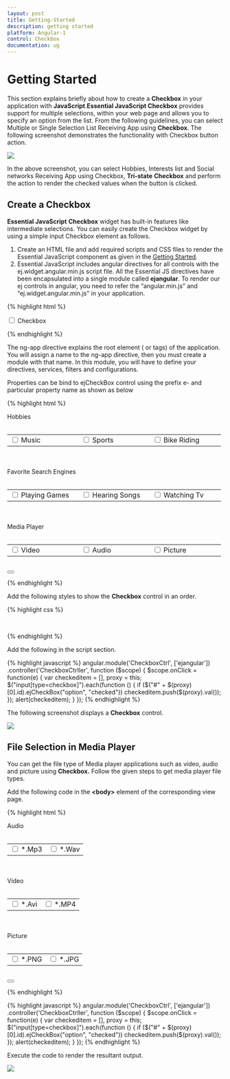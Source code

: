 ```yaml
---
layout: post
title: Getting-Started
description: getting started
platform: Angular-1
control: Checkbox
documentation: ug
---
```


# Getting Started

This section explains briefly about how to create a **Checkbox** in your application with **JavaScript**.**Essential JavaScript Checkbox** provides support for multiple selections, within your web page and allows you to specify an option from the list. From the following guidelines, you can select Multiple or Single Selection List Receiving App using **Checkbox**. The following screenshot demonstrates the functionality with Checkbox button action.

![](/js/Checkbox/Getting-Started_images/Getting-Started_img1.png) 

In the above screenshot, you can select Hobbies, Interests list and Social networks Receiving App using Checkbox, **Tri-state** **Checkbox** and perform the action to render the checked values when the button is clicked.

## Create a Checkbox 

**Essential JavaScript** **Checkbox** widget has built-in features like intermediate selections. You can easily create the Checkbox widget by using a simple input Checkbox element as follows.

1. Create an HTML file and add required scripts and CSS files to render the Essential JavaScript component as given in the [Getting Started](https://help.syncfusion.com/js/control-initialization).
2. Essential JavaScript includes angular directives for all controls with the ej.widget.angular.min.js script file. All the Essential JS directives have been encapsulated into a single module called **ejangular**. To render our ej controls in angular, you need to refer the “angular.min.js” and “ej.widget.angular.min.js” in your application.

{% highlight html %}

<!DOCTYPE html>
<html xmlns="http://www.w3.org/1999/xhtml" ng-app="CheckboxCtrl">
   <head>
      <meta name="viewport" content="width=device-width, initial-scale=1.0" charset="utf-8"  />
      <title>Getting Started Essential JS</title>
      <!-- Style sheet for default theme (flat azure) -->
      <lin khref="http://cdn.syncfusion.com/{{ site.releaseversion }}/js/web/flat-azure/ej.web.all.min.css"rel="stylesheet"/>
      <!--Scripts-->
      <script src="http://cdn.syncfusion.com/js/assets/external/jquery-1.10.2.min.js"></script>
      <script src="http://cdn.syncfusion.com/{{ site.releaseversion }}/js/web/ej.web.all.min.js"></script>
      <!--Add custom scripts here -->
   </head>
   <body ng-controller="CheckboxCtrller">
      <!-- Add checkbox element here -->
      <input type="checkbox" ej-checkbox id="check1" e-value="checkbox1" />
      <label for="check1">Checkbox</label>
   </body>
</html>

{% endhighlight %}

The ng-app directive explains the root element (<html> or <body> tags) of the application. You will assign a name to the ng-app directive, then you must create a module with that name. In this module, you will have to define your directives, services, filters and configurations.

Properties can be bind to ejCheckBox control using the prefix e- and particular property name as shown as below


{% highlight html %}

<div class="frame">
    Hobbies <br /><br />
    <table>
        <tr>
            <td class="chkrad">
                <input type="checkbox" ej-checkbox id="check1" e-value="Music" e-checked="true" />
                <label for="check1">Music</label>
            </td>
            <td class="chkrad">
                <input type="checkbox" ej-checkbox id="Checkbox3" e-value="Sports" />
                <label for="Checkbox3">Sports</label>
            </td>
            <td class="chkrad">
                <input type="checkbox" ej-checkbox id="Checkbox4" e-value="Bike riding" />
                <label for="Checkbox4" class="clslab">Bike Riding</label>
            </td>
        </tr>
    </table><br /><br />
    Favorite Search Engines<br /><br />
    <table>
        <tr>
            <td class="chkrad">
                <input type="checkbox" ej-checkbox id="Checkbox1" e-value="playing Games" e-size="medium" e-checked="true" />
                <label for="Checkbox1">Playing Games</label>
            </td>
            <td class="chkrad">
                <input type="checkbox" ej-checkbox id="Checkbox5" e-value="Hearing Songs" e-size="medium" />
                <label for="Checkbox5">Hearing Songs</label>
            </td>
            <td class="chkrad">
                <input type="checkbox" ej-checkbox id="Checkbox6" e-value="Watching tv" e-size="medium" />
                <label for="Checkbox6">Watching Tv</label>
            </td>
        </tr>
    </table><br /><br />
    Media Player<br /><br />
    <table>
        <tr>
            <td class="chkrad">
                <input type="checkbox" ej-checkbox id="Checkbox2" e-value="Video" e-size="medium" e-enabletristate="true" e-checkstate="indeterminate" />
                <label for="Checkbox2">Video</label>
            </td>
            <td class="chkrad">
                <input type="checkbox" ej-checkbox id="Checkbox7" e-value="Audio" e-size="medium" e-enabletristate="true" e-checkstate="indeterminate" />
                <label for="Checkbox7">Audio</label>
            </td>
            <td class="chkrad">
                <input type="checkbox" ej-checkbox id="Checkbox8" e-value="Picture" e-size="medium" e-enabletristate="true" />
                <label for="Checkbox8">Picture</label>
            </td>
        </tr>
    </table>
   <br />
   <div>
        <button id="button11" ej-button e-showroundedcorner="true" e-width="60px" e-size="normal" e-text="SUBMIT" e-click="onClick"></button>
   </div>
</div>


{% endhighlight %}

Add the following styles to show the **Checkbox** control in an order.

{% highlight css %}

 <style>

  .frame
    {
        width: 80%;
    }
    .chkrad 
    {
        width: 150px;
    }

</style>


{% endhighlight %}



Add the following in the script section.

{% highlight javascript %}
        angular.module('CheckboxCtrl', ['ejangular'])
           .controller('CheckboxCtrller', function ($scope) {
              $scope.onClick = function(e) {
                    var checkeditem = [], proxy = this;               
                    $("input[type=checkbox]").each(function () {
                        if ($("#" + $(proxy)[0].id).ejCheckBox("option", "checked"))
                            checkeditem.push($(proxy).val());
                    });
                    alert(checkeditem);
              }
           });
{% endhighlight %}


The following screenshot displays a **Checkbox** control.


![](/js/Checkbox/Getting-Started_images/Getting-Started_img3.png) 

## File Selection in Media Player

You can get the file type of Media player applications such as video, audio and picture using **Checkbox.** Follow the given steps to get media player file types.

Add the following code in the **&lt;body&gt;** element of the corresponding view page.



{% highlight html %}

  <div class="frame">
   Audio <br /><br />
   <table>
      <tr>
         <td >
            <input type="checkbox" ej-checkbox id="Checkbox1" e-value="Mp3" />
            <label for="Checkbox1"  >*.Mp3</label>
         </td>
         <td >
            <input type="checkbox" ej-checkbox id="Checkbox2" e-value="Wav" />
            <label for="Checkbox2"  >*.Wav</label>
         </td>
      </tr>
   </table>
   <br /><br />
   Video<br /><br />
   <table>
      <tr>
         <td >
            <input type="checkbox" ej-checkbox id="Checkbox3" e-value="Avi" />
            <label for="Checkbox3"  >*.Avi</label>
         </td>
         <td >
            <input type="checkbox" ej-checkbox id="Checkbox4" e-value="MP4" />
            <label for="Checkbox4"  >*.MP4</label>
         </td>
      </tr>
   </table>
   <br /><br />
   Picture<br /><br />
   <table>
      <tr>
         <td>
            <input type="checkbox" ej-checkbox id="Checkbox5" e-value="PNG" />
            <label for="Checkbox5" >*.PNG</label>
         </td>
         <td>
            <input type="checkbox" ej-checkbox id="Checkbox6" e-value="JPG" />
            <label for="Checkbox6" >*.JPG</label>
         </td>
       </tr>
   </table>
   <br />
   <div>
        <button id="button11" ej-button e-showroundedcorner="true" e-width="60px" e-size="normal" e-text="SUBMIT" e-click="onClick"></button>
   </div>
</div>


{% endhighlight %}

{% highlight javascript %}
        angular.module('CheckboxCtrl', ['ejangular'])
           .controller('CheckboxCtrller', function ($scope) {
              $scope.onClick = function(e) {
                    var checkeditem = [], proxy = this;               
                    $("input[type=checkbox]").each(function () {
                        if ($("#" + $(proxy)[0].id).ejCheckBox("option", "checked"))
                            checkeditem.push($(proxy).val());
                    });
                    alert(checkeditem);
              }
           });
{% endhighlight %}


Execute the code to render the resultant output.

![](/js/Checkbox/Getting-Started_images/Getting-Started_img4.png) 

